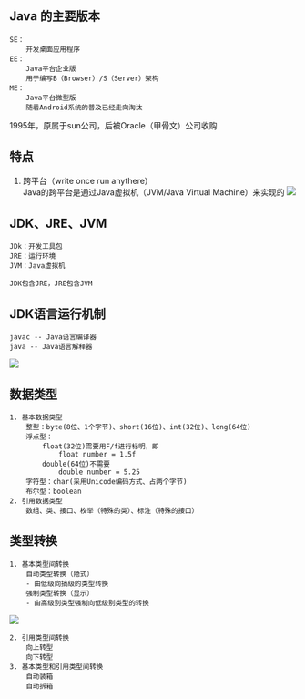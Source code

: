 ## Java 的主要版本
    SE：
        开发桌面应用程序
    EE：
        Java平台企业版
        用于编写B（Browser）/S（Server）架构
    ME：
        Java平台微型版
        随着Android系统的普及已经走向淘汰

1995年，原属于sun公司，后被Oracle（甲骨文）公司收购
## 特点
1. 跨平台（write once run anythere）</br>
    Java的跨平台是通过Java虚拟机（JVM/Java Virtual Machine）来实现的
![](https://cdn.jsdelivr.net/gh/huangjingping520/PicGo/JVM.drawio.png)

## JDK、JRE、JVM
    JDk：开发工具包
    JRE：运行环境
    JVM：Java虚拟机

    JDK包含JRE，JRE包含JVM

## JDK语言运行机制
    javac -- Java语言编译器
    java -- Java语言解释器
![](https://cdn.jsdelivr.net/gh/huangjingping520/PicGo/运行机制.drawio.png)

## 数据类型
    1. 基本数据类型
        整型：byte(8位、1个字节)、short(16位)、int(32位)、long(64位)
        浮点型：
            float(32位)需要用F/f进行标明，即
                float number = 1.5f
            double(64位)不需要
                double number = 5.25
        字符型：char(采用Unicode编码方式、占两个字节)
        布尔型：boolean
    2. 引用数据类型
        数组、类、接口、枚举（特殊的类）、标注（特殊的接口）

## 类型转换
    1. 基本类型间转换
        自动类型转换（隐式）
        - 由低级向搞级的类型转换
        强制类型转换（显示）
        - 由高级别类型强制向低级别类型的转换
![](https://cdn.jsdelivr.net/gh/huangjingping520/PicGo/类型转换.drawio.png)

    2. 引用类型间转换
        向上转型
        向下转型
    3. 基本类型和引用类型间转换
        自动装箱
        自动拆箱